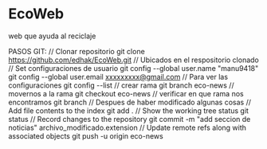 # EcoWeb
web que ayuda al reciclaje

PASOS GIT:
// Clonar repositorio
git clone https://github.com/edhak/EcoWeb.git
// Ubicados en el respositorio clonado
// Set configuraciones de usuario
git config --global user.name "manu9418"
git config --global user.email xxxxxxxxx@gmail.com
// Para ver las configuraciones
git config --list
// crear rama
git branch eco-news
// movernos a la rama
git checkout eco-news
// verificar en que rama nos encontramos
git branch
// Despues de haber modificado algunas cosas
// Add file contents to the index
git add .
// Show the working tree status
git status
// Record changes to the repository
git commit -m "add seccion de noticias" archivo_modificado.extension
// Update remote refs along with associated objects
git push -u origin eco-news  
